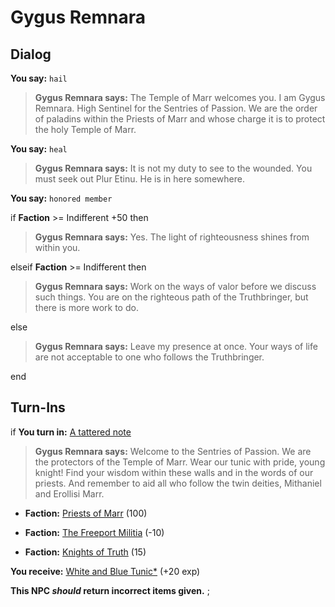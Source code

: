 # Gygus Remnara
## Dialog

**You say:** `hail`



>**Gygus Remnara says:** The Temple of Marr welcomes you. I am Gygus Remnara. High Sentinel for the Sentries of Passion. We are the order of paladins within the Priests of Marr and whose charge it is to protect the holy Temple of Marr.

**You say:** `heal`



>**Gygus Remnara says:** It is not my duty to see to the wounded. You must seek out Plur Etinu. He is in here somewhere.

**You say:** `honored member`



if **Faction** >= Indifferent +50 then



>**Gygus Remnara says:** Yes.  The light of righteousness shines from within you.


elseif **Faction** >= Indifferent then



>**Gygus Remnara says:** Work on the ways of valor before we discuss such things. You are on the righteous path of the Truthbringer, but there is more work to do.


else



>**Gygus Remnara says:** Leave my presence at once. Your ways of life are not acceptable to one who follows the Truthbringer.

end

## Turn-Ins




if **You turn in:** [A tattered note](/item/18738)


>**Gygus Remnara says:** Welcome to the Sentries of Passion. We are the protectors of the Temple of Marr. Wear our tunic with pride, young knight! Find your wisdom within these walls and in the words of our priests. And remember to aid all who follow the twin deities, Mithaniel and Erollisi Marr.


* __Faction:__ [Priests of Marr](/faction/362) (100)


* __Faction:__ [The Freeport Militia](/faction/330) (-10)


* __Faction:__ [Knights of Truth](/faction/281) (15)


 **You receive:**  [White and Blue Tunic*](/item/13556) (+20 exp)

**This NPC *should* return incorrect items given.**
;

